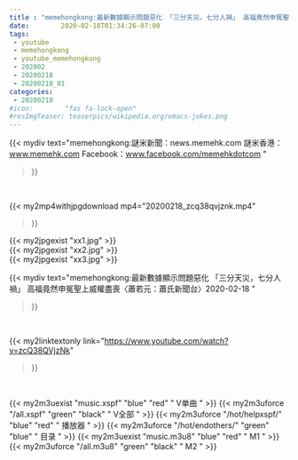 ```yaml
---
title : "memehongkong:最新數據顯示問題惡化 「三分天災，七分人禍」 高福竟然申冤聖上威權盡喪〈蕭若元：蕭氏新聞台〉2020-02-18 "
date:        2020-02-18T01:34:26-07:00
tags:
 - youtube
 - memehongkong
 - youtube_memehongkong
 - 202002
 - 20200218
 - 20200218_01
categories:
 - 20200218
#icon:        "fas fa-lock-open"
#resImgTeaser: teaserpics/wikipedia.org/emacs-jokes.png
---
```


{{< mydiv text="memehongkong:謎米新聞：news.memehk.com 謎米香港： www.memehk.com Facebook：www.facebook.com/memehkdotcom "
>}}
<br>


{{< my2mp4withjpgdownload mp4="20200218_zcq38qvjznk.mp4"
>}}

{{< my2jpgexist "xx1.jpg" >}}<br>
{{< my2jpgexist "xx2.jpg" >}}<br>
{{< my2jpgexist "xx3.jpg" >}}<br>



{{< mydiv text="memehongkong:最新數據顯示問題惡化 「三分天災，七分人禍」 高福竟然申冤聖上威權盡喪〈蕭若元：蕭氏新聞台〉2020-02-18 "
>}}
<br>

{{< my2linktextonly link="https://www.youtube.com/watch?v=zcQ38QVjzNk"
>}}


<br>

{{< my2m3uexist "music.xspf"        "blue"   "red"    " V单曲 " >}} {{< my2m3uforce "/all.xspf"         "green"  "black"  " V全部 " >}} {{< my2m3uforce "/hot/helpxspf/"    "blue"   "red"    " 播放器 " >}} {{< my2m3uforce "/hot/endothers/"   "green"  "blue"   " 目录 " >}} {{< my2m3uexist "music.m3u8"        "blue"   "red"    " M1 " >}} {{< my2m3uforce "/all.m3u8"         "green"  "black"  " M2 " >}} 
